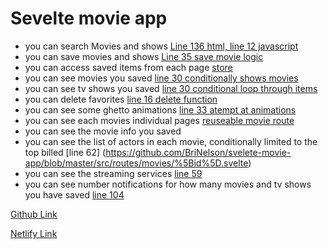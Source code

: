 # Sevelte movie app
- you can search Movies and shows [Line 136 html, line 12 javascript](https://github.com/BriNelson/svelete-movie-app/blob/master/src/lib/navbar.svelte)
- you can save movies and shows [Line 35 save movie logic](https://github.com/BriNelson/svelete-movie-app/blob/master/src/lib/navbar.svelte)
- you can access saved items from each page [store](https://github.com/BriNelson/svelete-movie-app/blob/master/src/stores/FavoriteStore.js)
- you can see movies you saved [line 30 conditionally shows movies](https://github.com/BriNelson/svelete-movie-app/blob/master/src/routes/movies/index.svelte)
- you can see tv shows you saved [line 30 conditional loop through items](https://github.com/BriNelson/svelete-movie-app/blob/master/src/routes/shows/index.svelte)
- you can delete favorites [line 16 delete function](https://github.com/BriNelson/svelete-movie-app/blob/master/src/routes/movies/index.svelte)
- you can see some ghetto animations [line 33 atempt at animations](https://github.com/BriNelson/svelete-movie-app/blob/master/src/routes/movies/index.svelte)
- you can see each movies individual pages [reuseable movie route](https://github.com/BriNelson/svelete-movie-app/blob/master/src/routes/movies/%5Bid%5D.svelte)
- you can see the movie info you saved 
- you can see the list of actors in each movie, conditionally limited to the top billed [line 62] (https://github.com/BriNelson/svelete-movie-app/blob/master/src/routes/movies/%5Bid%5D.svelte)
- you can see the streaming services [line 59](https://github.com/BriNelson/svelete-movie-app/blob/master/src/routes/movies/%5Bid%5D.svelte)
- you can see number notifications for how many movies and tv shows you have saved [line 104](https://github.com/BriNelson/svelete-movie-app/blob/master/src/lib/navbar.svelte)


[Github Link](https://github.com/BriNelson/svelete-movie-app)
<br>

[Netlify Link](https://mellow-nougat-25f4a4.netlify.app/movies)
